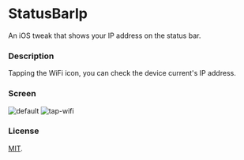 # StatusBarIp

An iOS tweak that shows your IP address on the status bar.

### Description

Tapping the WiFi icon, you can check the device current's IP address.

### Screen

![default](https://raw.github.com/sferrini/statusbarip/master/screen/default.png)
![tap-wifi](https://raw.github.com/sferrini/statusbarip/master/screen/tap-wifi.png)

### License

[MIT](https://github.com/sferrini/statusbarip/blob/master/LICENSE).
